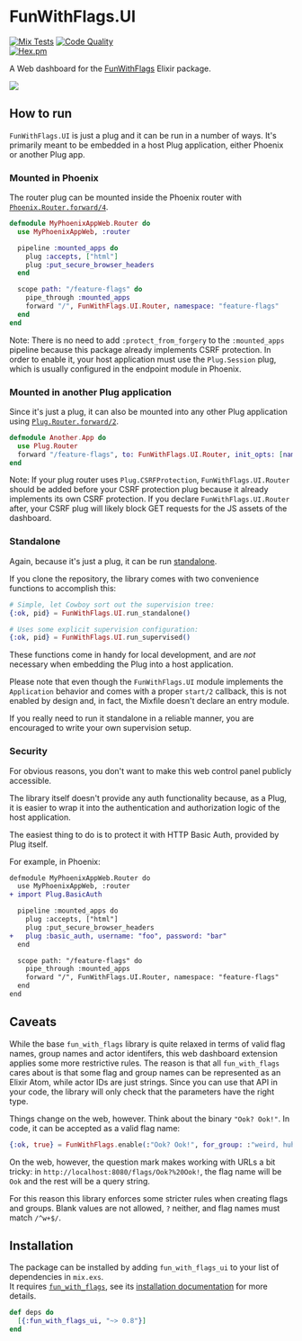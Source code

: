 # FunWithFlags.UI

[![Mix Tests](https://github.com/tompave/fun_with_flags_ui/workflows/Mix%20Tests/badge.svg)](https://github.com/tompave/fun_with_flags_ui/actions?query=branch%3Amaster)
[![Code Quality](https://github.com/tompave/fun_with_flags_ui/actions/workflows/quality.yml/badge.svg?branch=master)](https://github.com/tompave/fun_with_flags_ui/actions/workflows/quality.yml?query=branch%3Amaster)  
[![Hex.pm](https://img.shields.io/hexpm/v/fun_with_flags_ui.svg)](https://hex.pm/packages/fun_with_flags_ui)

A Web dashboard for the [FunWithFlags](https://github.com/tompave/fun_with_flags) Elixir package.

![](https://raw.githubusercontent.com/tompave/fun_with_flags_ui/master/demo/demo.gif)


## How to run

`FunWithFlags.UI` is just a plug and it can be run in a number of ways.
It's primarily meant to be embedded in a host Plug application, either Phoenix or another Plug app.

### Mounted in Phoenix

The router plug can be mounted inside the Phoenix router with [`Phoenix.Router.forward/4`](https://hexdocs.pm/phoenix/Phoenix.Router.html#forward/4).

```elixir
defmodule MyPhoenixAppWeb.Router do
  use MyPhoenixAppWeb, :router

  pipeline :mounted_apps do
    plug :accepts, ["html"]
    plug :put_secure_browser_headers
  end

  scope path: "/feature-flags" do
    pipe_through :mounted_apps
    forward "/", FunWithFlags.UI.Router, namespace: "feature-flags"
  end
end
```

Note: There is no need to add `:protect_from_forgery` to the `:mounted_apps` pipeline because this package already implements CSRF protection. In order to enable it, your host application must use the `Plug.Session` plug, which is usually configured in the endpoint module in Phoenix.

### Mounted in another Plug application

Since it's just a plug, it can also be mounted into any other Plug application using [`Plug.Router.forward/2`](https://hexdocs.pm/plug/Plug.Router.html#forward/2).

```elixir
defmodule Another.App do
  use Plug.Router
  forward "/feature-flags", to: FunWithFlags.UI.Router, init_opts: [namespace: "feature-flags"]
end
```

Note: If your plug router uses `Plug.CSRFProtection`, `FunWithFlags.UI.Router` should be added before your CSRF protection plug because it already implements its own CSRF protection. If you declare `FunWithFlags.UI.Router` after, your CSRF plug will likely block GET requests for the JS assets of the dashboard.

### Standalone

Again, because it's just a plug, it can be run [standalone](https://hexdocs.pm/plug/readme.html#supervised-handlers).

If you clone the repository, the library comes with two convenience functions to accomplish this:

```elixir
# Simple, let Cowboy sort out the supervision tree:
{:ok, pid} = FunWithFlags.UI.run_standalone()

# Uses some explicit supervision configuration:
{:ok, pid} = FunWithFlags.UI.run_supervised()
```

These functions come in handy for local development, and are _not_ necessary when embedding the Plug into a host application.

Please note that even though the `FunWithFlags.UI` module implements the `Application` behavior and comes with a proper `start/2` callback, this is not enabled by design and, in fact, the Mixfile doesn't declare an entry module.

If you really need to run it standalone in a reliable manner, you are encouraged to write your own supervision setup.

### Security

For obvious reasons, you don't want to make this web control panel publicly accessible.

The library itself doesn't provide any auth functionality because, as a Plug, it is easier to wrap it into the authentication and authorization logic of the host application.

The easiest thing to do is to protect it with HTTP Basic Auth, provided by Plug itself.

For example, in Phoenix:

```diff
defmodule MyPhoenixAppWeb.Router do
  use MyPhoenixAppWeb, :router
+ import Plug.BasicAuth

  pipeline :mounted_apps do
    plug :accepts, ["html"]
    plug :put_secure_browser_headers
+   plug :basic_auth, username: "foo", password: "bar"
  end

  scope path: "/feature-flags" do
    pipe_through :mounted_apps
    forward "/", FunWithFlags.UI.Router, namespace: "feature-flags"
  end
end
```

## Caveats

While the base `fun_with_flags` library is quite relaxed in terms of valid flag names, group names and actor identifers, this web dashboard extension applies some more restrictive rules.
The reason is that all `fun_with_flags` cares about is that some flag and group names can be represented as an Elixir Atom, while actor IDs are just strings. Since you can use that API in your code, the library will only check that the parameters have the right type.

Things change on the web, however. Think about the binary `"Ook? Ook!"`. In code, it can be accepted as a valid flag name:

```elixir
{:ok, true} = FunWithFlags.enable(:"Ook? Ook!", for_group: :"weird, huh?")
```

On the web, however, the question mark makes working with URLs a bit tricky: in `http://localhost:8080/flags/Ook?%20Ook!`, the flag name will be `Ook` and the rest will be a query string.

For this reason this library enforces some stricter rules when creating flags and groups. Blank values are not allowed, `?` neither, and flag names must match `/^w+$/`.


## Installation

The package can be installed by adding `fun_with_flags_ui` to your list of dependencies in `mix.exs`.  
It requires [`fun_with_flags`](https://hex.pm/packages/fun_with_flags), see its [installation documentation](https://github.com/tompave/fun_with_flags#installation) for more details.

```elixir
def deps do
  [{:fun_with_flags_ui, "~> 0.8"}]
end
```
